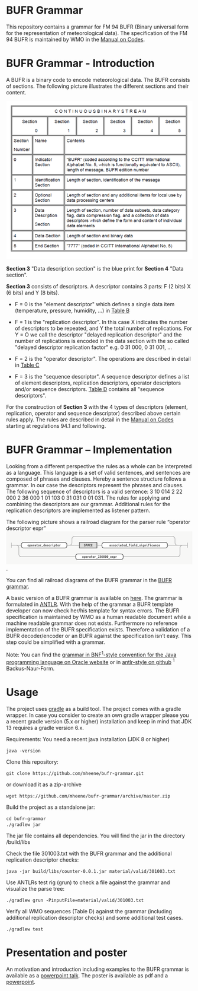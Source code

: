 # BUFR Grammar

This repository contains a grammar for FM 94 BUFR (Binary universal form for the representation of meteorological data).
The specification of the FM 94 BUFR is maintained by WMO in the [Manual on Codes](https://library.wmo.int/doc_num.php?explnum_id=5831).

# BUFR Grammar - Introduction
A BUFR is a binary code to encode meteorological data. The BUFR consists of sections. The following picture illustrates the different sections and their content.

![BUFR Sections](https://github.com/mheene/bufr-grammar/blob/master/pics/sections.png)

**Section 3** "Data description section" is the blue print for **Section 4** "Data section". 

**Section 3** consists of descriptors. A descriptor contains 3 parts: F (2 bits) X (6 bits) and Y (8 bits).

* F = 0 is the "element descriptor" which defines a single data item (temperature, pressure, humidity, ...) in [Table B](http://www.wmo.int/pages/prog/www/WMOCodes/WMO306_vI2/LatestVERSION/WMO306_vI2_BUFRCREX_TableB_en.pdf)

* F = 1 is the "replication descriptor". In this case X indicates the number of descriptors to be repeated, and Y the total number of replications. For Y = O we call the descriptor "delayed replication descriptor" and the number of replications is encoded in the data section with the so called "delayed descriptor replication factor" e.g. 0 31 000, 0 31 001, ...

* F = 2 is the "operator descriptor". The operations are described in detail in [Table C](http://www.wmo.int/pages/prog/www/WMOCodes/WMO306_vI2/LatestVERSION/WMO306_vI2_BUFR_TableC_en.pdf)

* F = 3 is the "sequence descriptor". A sequence descriptor defines a list of element  descriptors,  replication  descriptors,  operator  descriptors  and/or  sequence descriptors.  [Table D](http://www.wmo.int/pages/prog/www/WMOCodes/WMO306_vI2/LatestVERSION/WMO306_vI2_BUFR_TableD_en.pdf) contains all "sequence descriptors".

For the construction of **Section 3** with the 4 types of descriptors (element, replication, operator
and sequence descriptor) described above certain rules apply. The rules are described in detail
in the [Manual on Codes](https://library.wmo.int/doc_num.php?explnum_id=5831) starting at regulations 94.1 and following.

# BUFR Grammar – Implementation
Looking from a different perspective the rules as a whole can be interpreted as a language. This language is a set of valid sentences, and sentences are composed of phrases and clauses. Hereby a sentence structure follows a grammar. In our case the descriptors represent the phrases
and clauses. The following sequence of descriptors is a valid sentence: 3 10 014 2 22 000 2 36 000 1 01 103 0 31 031 0 01 031. The rules for
applying and combining the descriptors are our grammar. Additional rules for the replication descriptors are implemented as listener pattern.

The following picture shows a railroad diagram for the parser rule “operator descriptor expr” ![railroad diagram](https://github.com/mheene/bufr-grammar/blob/gradle/pics/operator_expr.png). 

You can find all railroad diagrams of the BUFR grammar in the [BUFR grammar](https://mheene.github.io/bufr-grammar.html).

A basic version of a BUFR grammar is available on [here](https://github.com/mheene/bufr-grammar/blob/gradle/src/main/antlr/BUFR.g4). The grammar is formulated in [ANTLR](https://www.antlr.org/). With the help of the grammar a BUFR template developer can now check her/his template for syntax errors. The BUFR specification is maintained by WMO as a human readable document while a machine readable grammar does not exists. Furthermore no reference implementation of the BUFR specification exists. Therefore a validation of a BUFR decoder/encoder or an BUFR against the specification isn’t easy. This step could be simplified with a grammar.


Note: You can find the [grammar in BNF<sup>1</sup>-style convention for the Java programming language on Oracle website](https://docs.oracle.com/javase/specs/jls/se7/html/jls-18.html) or in [antlr-style on github](https://github.com/antlr/grammars-v4/tree/master/java) 
<sup>1</sup> Backus-Naur-Form.

# Usage
The project uses [gradle](https://gradle.org/) as a build tool. The project comes with a gradle wrapper. In case you consider to create an own gradle wrapper please you a recent gradle version (5.x or higher) installation and keep in mind that JDK 13 requires a gradle version 6.x.

Requirements:
You need a recent java installation (JDK 8 or higher)
```
java -version
```

Clone this repository:

```
git clone https://github.com/mheene/bufr-grammar.git
```

or download it as a zip-archive

```
wget https://github.com/mheene/bufr-grammar/archive/master.zip
```

Build the project as a standalone jar:

```
cd bufr-grammar
./gradlew jar
```

The jar file contains all dependencies. You will find the jar in the directory /build/libs

Check the file 301003.txt with the BUFR grammar and the additional replication descriptor checks:

```
java -jar build/libs/counter-0.0.1.jar material/valid/301003.txt
```

Use ANTLRs test rig (grun) to check a file against the grammar and visualize the parse tree:

```
./gradlew grun -PinputFile=material/valid/301003.txt
```

Verify all WMO sequences (Table D) against the grammar (including additional replication descriptor checks) and some additional test cases.

```
./gradlew test
``` 

# Presentation and poster
An motivation and introduction including examples to the BUFR grammar is available as a [powerpoint talk](https://view.officeapps.live.com/op/view.aspx?src=https://github.com/mheene/bufr-grammar/raw/master/talk/BUFR-Grammar-Talk.ppt). The poster is available as pdf and a [powerpoint](https://view.officeapps.live.com/op/view.aspx?src=https://github.com/mheene/bufr-grammar/raw/master/poster/IN23D-0901_agu_2019.pptx).